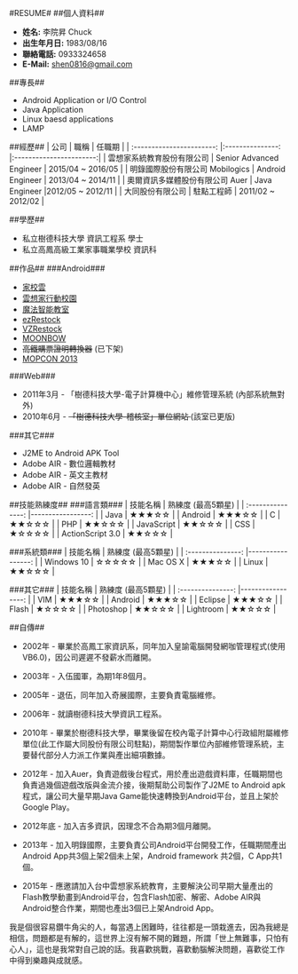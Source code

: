 #RESUME#
##個人資料##

+ **姓名:**  李院昇 Chuck  
+ **出生年月日:**  1983/08/16  
+ **聯絡電話:**  0933324658  
+ **E-Mail:**  <shen0816@gmail.com>  

##專長##
+ Android Application or I/O Control
+ Java Application
+ Linux baesd applications
+ LAMP

##經歷##
| 公司						| 職稱				| 任職期                   |
| :-----------------------:	|:---------------:	|:-----------------------:|
| 雲想家系統教育股份有限公司	| Senior Advanced Engineer | 2015/04 ~ 2016/05 |
| 明錄國際股份有限公司 Mobilogics	| Android Engineer | 2013/04 ~ 2014/11 |
| 奧爾資訊多媒體股份有限公司 Auer | Java Engineer |2012/05 ~ 2012/11 |
| 大同股份有限公司			| 駐點工程師			| 2011/02 ~ 2012/02 |
 

##學歷##
+ 私立樹德科技大學 資訊工程系 學士
+ 私立高鳳高級工業家事職業學校 資訊科

##作品##
###Android###
+ [家校雲](https://play.google.com/store/apps/details?id=tw.com.yxj.campusassistant)
+ [雲想家行動校園](https://play.google.com/store/apps/details?id=tw.com.yxj.yxjcampusplatforme)
+ [魔法智能教室](https://play.google.com/store/apps/details?id=tw.com.yxj.smartclass)
+ [ezRestock](https://play.google.com/store/apps/details?id=tw.com.mobilogics.EZRestock)
+ [VZRestock](https://play.google.com/store/apps/details?id=tw.com.mobilogics.VZRestock)
+ [MOONBOW](https://play.google.com/store/apps/details?id=tw.com.mobilogics.ledlight)
+ <del>高鐵購票證明轉換器</del> (已下架)
+ [MOPCON 2013](https://play.google.com/store/apps/details?id=org.mopcon)


###Web###
+ 2011年3月 - 「樹德科技大學-電子計算機中心」維修管理系統 (內部系統無對外)
+ 2010年6月 - <del>「樹德科技大學-稽核室」單位網站 </del> (該室已更版)

###其它###
+ J2ME to Android APK Tool  
+ Adobe AIR - 數位邏輯教材
+ Adobe AIR - 英文主教材
+ Adobe AIR - 自然發英

##技能熟練度##
###語言類###
| 技能名稱			| 熟練度 (最高5顆星)	|
| :---------------:	|-----------------:	|
| Java				| ★★★☆☆				|
| Android			| ★★★☆☆				|
| C					| ★★☆☆☆				|
| PHP				| ★★☆☆☆				|
| JavaScript		| ★★☆☆☆				|
| CSS				| ★☆☆☆☆				|
| ActionScript 3.0 	| ★★☆☆☆				|

###系統類###
| 技能名稱			| 熟練度 (最高5顆星)	|
| :---------------:	|-----------------:	|
| Windows 10		| ☆☆☆☆☆				|
| Mac OS X			| ★★★☆☆				|
| Linux				| ★★☆☆☆				|

###其它###
| 技能名稱			| 熟練度 (最高5顆星)	|
| :---------------:	|-----------------:	|
| VIM				| ★★★☆☆				|
| Android			| ★★★☆☆				|
| Eclipse			| ★★★☆☆				|
| Flash				| ★☆☆☆☆				|
| Photoshop			| ★★☆☆☆				|
| Lightroom			| ★★☆☆☆				|

##自傳##
+ 2002年 - 畢業於高鳳工家資訊系，同年加入皇諭電腦開發網咖管理程式(使用VB6.0)，因公司遲遲不發薪水而離開。

+ 2003年 - 入伍國軍，為期1年8個月。

+ 2005年 - 退伍，同年加入奇展國際，主要負責電腦維修。

+ 2006年 - 就讀樹德科技大學資訊工程系。

+ 2010年 - 畢業於樹德科技大學，畢業後留在校內電子計算中心行政組附屬維修單位(此工作屬大同股份有限公司駐點)，期間製作單位內部維修管理系統，主要替代部分人力派工作業與產出細項數據。  

+ 2012年 - 加入Auer，負責遊戲後台程式，用於產出遊戲資料庫，任職期間也負責過幾個遊戲改版與金流介接，後期幫助公司製作了J2ME to Android apk程式，讓公司大量早期Java Game能快速轉換到Android平台，並且上架於Google Play。  

+ 2012年底 - 加入吉多資訊，因理念不合為期3個月離開。  

+ 2013年 - 加入明錄國際，主要負責公司Android平台開發工作，任職期間產出Android App共3個上架2個未上架，Android framework 共2個，C App共1個。
  
+ 2015年 - 應邀請加入台中雲想家系統教育，主要解決公司早期大量產出的Flash教學動畫到Android平台，包含Flash加密、解密、Adobe AIR與Android整合作業，期間也產出3個已上架Android App。  

我是個很容易鑽牛角尖的人，每當遇上困難時，往往都是一頭栽進去，因為我總是相信，問題都是有解的，這世界上沒有解不開的難題，所謂「世上無難事，只怕有心人」，這也是我常對自己說的話。我喜歡挑戰，喜歡動腦解決問題，喜歡從工作中得到樂趣與成就感。


